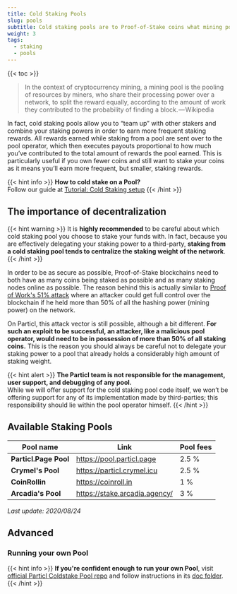 ```yaml
---
title: Cold Staking Pools
slug: pools
subtitle: Cold staking pools are to Proof-of-Stake coins what mining pools are to Proof of Work coins (like Bitcoin)
weight: 3
tags:
  - staking
  - pools
---
```


{{< toc >}}

> In the context of cryptocurrency mining, a mining pool is the pooling of resources by miners, who share their processing power over a network, to split the reward equally, according to the amount of work they contributed to the probability of finding a block. — Wikipedia

In fact, cold staking pools allow you to “team up” with other stakers and combine your staking powers in order to earn more frequent staking rewards. All rewards earned while staking from a pool are sent over to the pool operator, which then executes payouts proportional to how much you’ve contributed to the total amount of rewards the pool earned. This is particularly useful if you own fewer coins and still want to stake your coins as it means you’ll earn more frequent, but smaller, staking rewards.

{{< hint info >}}
**How to cold stake on a Pool?**\
Follow our guide at [Tutorial: Cold Staking setup](tutorial:staking:cold-staking)
{{< /hint >}}

## The importance of decentralization

{{< hint warning >}}
It is **highly recommended** to be careful about which cold staking pool you choose to stake your funds with. In fact, because you are effectively delegating your staking power to a third-party, **staking from a cold staking pool tends to centralize the staking weight of the network**. 
{{< /hint >}}

In order to be as secure as possible, Proof-of-Stake blockchains need to both have as many coins being staked as possible and as many staking nodes online as possible. The reason behind this is actually similar to [Proof of Work's 51% attack](https://www.investopedia.com/terms/1/51-attack.asp) where an attacker could get full control over the blockchain if he held more than 50% of all the hashing power (mining power) on the network.

On Particl, this attack vector is still possible, although a bit different. **For such an exploit to be successful, an attacker, like a malicious pool operator, would need to be in possession of more than 50% of all staking coins.** This is the reason you should always be careful not to delegate your staking power to a pool that already holds a considerably high amount of staking weight.

{{< hint alert >}}
**The Particl team is not responsible for the management, user support, and debugging of any pool.**\
While we will offer support for the cold staking pool code itself, we won’t be offering support for any of its implementation made by third-parties; this responsibility should lie within the pool operator himself.
{{< /hint >}}

## Available Staking Pools

| Pool name             | Link                          | Pool fees |
| --------------------- | ----------------------------- | --------- |
| **Particl.Page Pool** | https://pool.particl.page     | 2.5 %     |
| **Crymel's Pool**     | https://particl.crymel.icu    | 2.5 %     |
| **CoinRollin**        | https://coinroll.in           | 1 %       |
| **Arcadia's Pool**    | https://stake.arcadia.agency/ | 3 %       |

_Last update: 2020/08/24_

## Advanced

### Running your own Pool

{{< hint info >}}
**If you're confident enough to run your own Pool**, visit [official Particl Coldstake Pool repo](https://github.com/particl/coldstakepool) and follow instructions in its [doc folder](https://github.com/particl/coldstakepool/tree/master/doc).
{{< /hint >}}